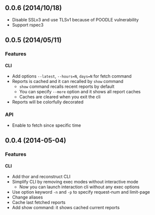 ## 0.0.6 (2014/10/18)

* Disable SSLv3 and use TLSv1 because of POODLE vulnerability
* Support rspec3

## 0.0.5 (2014/05/11)

### Features

#### CLI
* Add options `--latest`, `--hours=N`, `days=N` for fetch command
* Reports is cached and it can recalled by `show` command
  * `show` command recalls recent reports by default
  * You can specify `--more` option and it shows all report caches
  * Caches are cleared when you exit the cli
* Reports will be colorfully decorated

### API
* Enable to fetch since specific time

## 0.0.4 (2014-05-04)

### Features

#### CLI
* Add thor and reconstruct CLI
* Simplify CLI by removing exec modes without interactive mode
  * Now you can launch interaction cli without any exec options
* Use option keyword `-n` and `-p` to specify request-num and limit-page
* Change aliases
* Cache last fetched reports
* Add show command: it shows cached current reports

